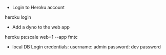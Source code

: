 
- Login to Heroku account

heroku login

- Add a dyno to the web app

heroku ps:scale web=1 --app fmtc


- local DB Login credentials:
username: admin
password: dev password
